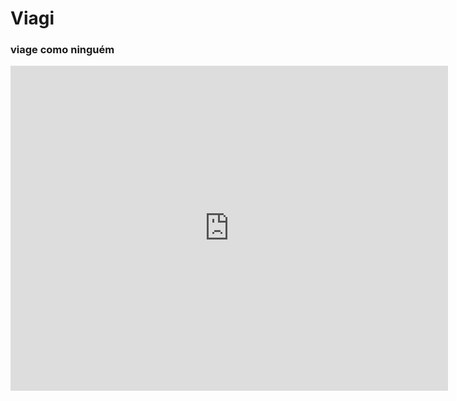 # Viagi
### viage como ninguém

<iframe src="https://docs.google.com/forms/d/e/1FAIpQLSd39IRjGLstx1_t3_7eNhfrf9-Fhte74KXNzPRt1880VgSimg/viewform?embedded=true" width="700" height="520" frameborder="0" marginheight="0" marginwidth="0">Carregando…</iframe>



